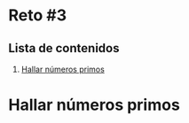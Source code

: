 # Reto #3 
## Lista de contenidos
1. [Hallar números primos](#hallar-números-primos)












# Hallar números primos
